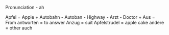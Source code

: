 Pronunciation - ah

Apfel = Apple +
Autobahn - Autoban - Highway -
Arzt - Doctor +
Aus = From
antworten = to answer
Anzug = suit
Apfelstrudel = apple cake
andere = other
auch
